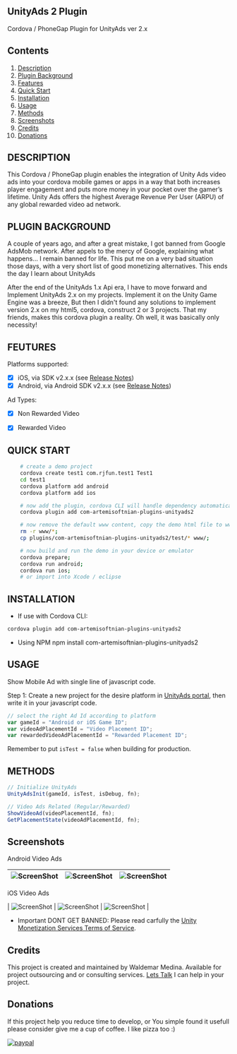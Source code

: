 ## UnityAds 2 Plugin 

Cordova / PhoneGap Plugin for UnityAds ver 2.x

## Contents

1.  [Description](#description)
2.  [Plugin Background](#plugin-background)
3.  [Features](#features)
4.  [Quick Start](#quick-start)
5.  [Installation](#installation)
6.  [Usage](#usage)
7.  [Methods](#api)
8.  [Screenshots](#screenshots)
9.  [Credits](#credits)
10. [Donations](#donations)

## DESCRIPTION

This Cordova / PhoneGap plugin enables the integration of Unity Ads video ads into your cordova mobile games or apps in a way that both increases player engagement and puts more money in your pocket over the gamer’s lifetime. Unity Ads offers the highest Average Revenue Per User (ARPU) of any global rewarded video ad network.


## PLUGIN BACKGROUND

A couple of years ago, and after a great mistake, I got banned from Google AdsMob network. After appels to the mercy of Google, explaining what happens... I remain banned for life.  This put me on a very bad situation those days, with a very short list of good monetizing alternatives.  This ends the day I learn about UnityAds

After the end of the UnityAds 1.x Api era, I have to move forward and Implement UnityAds 2.x on my projects. Implement it on the Unity Game Engine was a breeze, But then I didn't found any solutions to implement version 2.x on my html5, cordova, construct 2 or 3 projects.  That my friends, makes this cordova plugin a reality. Oh well, it was basically only necessity!

## FEUTURES

Platforms supported:
- [x] iOS, via SDK v2.x.x (see [Release Notes](https://github.com/Unity-Technologies/unity-ads-android))
- [x] Android, via Android SDK v2.x.x (see [Release Notes](https://github.com/Unity-Technologies/unity-ads-ios))

Ad Types:
- [x] Non Rewarded Video
- [x] Rewarded Video


## QUICK START
```bash
	# create a demo project
    cordova create test1 com.rjfun.test1 Test1
    cd test1
    cordova platform add android
    cordova platform add ios

    # now add the plugin, cordova CLI will handle dependency automatically
    cordova plugin add com-artemisoftnian-plugins-unityads2

    # now remove the default www content, copy the demo html file to www
    rm -r www/*;
    cp plugins/com-artemisoftnian-plugins-unityads2/test/* www/;

	# now build and run the demo in your device or emulator
    cordova prepare; 
    cordova run android; 
    cordova run ios;
    # or import into Xcode / eclipse
```

## INSTALLATION

* If use with Cordova CLI:
```bash
cordova plugin add com-artemisoftnian-plugins-unityads2
```

* Using NPM
npm install com-artemisoftnian-plugins-unityads2


## USAGE

Show Mobile Ad with single line of javascript code.

Step 1: Create a new project for the desire platform in [UnityAds portal](https://operate.dashboard.unity3d.com), then write it in your javascript code.

```javascript
// select the right Ad Id according to platform
var gameId = "Android or iOS Game ID";
var videoAdPlacementId = "Video Placement ID";
var rewardedVideoAdPlacementId = "Rewarded Placement ID";
```

Remember to put `isTest = false` when building for production.

## METHODS

```javascript
// Initialize UnityAds
UnityAdsInit(gameId, isTest, isDebug, fn);

// Video Ads Related (Regular/Rewarded)
ShowVideoAd(videoPlacementId, fn);
GetPlacementState(videoAdPlacementId, fn);
```


## Screenshots

Android Video Ads

| ![ScreenShot](https://github.com/artemisoftnian/com-artemisoftnian-plugins-unityads2/raw/master/doc/android/android_1.png) |  ![ScreenShot](https://github.com/artemisoftnian/com-artemisoftnian-plugins-unityads2/raw/master/doc/android/android_2.png) | ![ScreenShot](https://github.com/artemisoftnian/com-artemisoftnian-plugins-unityads2/raw/master/doc/android/android_3.png) |
|--|--|--|

iOS Video Ads

| ![ScreenShot](https://github.com/artemisoftnian/com-artemisoftnian-plugins-unityads2/raw/master/doc/ios/ios_1.png) | ![ScreenShot](https://github.com/artemisoftnian/com-artemisoftnian-plugins-unityads2/raw/master/doc/ios/ios_2.png) | ![ScreenShot](https://github.com/artemisoftnian/com-artemisoftnian-plugins-unityads2/raw/master/doc/ios/ios_3.png) |


* Important DONT GET BANNED: Please read carfully the [Unity Monetization Services Terms of Service](https://unity3d.com/legal/monetization-services-terms-of-service).


## Credits

This project is created and maintained by Waldemar Medina.
Available for project outsourcing and or consulting services. [Lets Talk](mailto:waldemar_medina@hotmail.com) I can help in your project.

## Donations

If this project help you reduce time to develop, or You simple found it usefull please consider give me a cup of coffee. I like pizza too :)

[![paypal](https://www.paypalobjects.com/en_US/i/btn/btn_donateCC_LG.gif)](https://www.paypal.com/cgi-bin/webscr?cmd=_s-xclick&hosted_button_id=4RK9RWFNTBNUA)